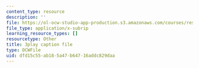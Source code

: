 ```yaml
---
content_type: resource
description: ''
file: https://ol-ocw-studio-app-production.s3.amazonaws.com/courses/res-18-009-learn-differential-equations-up-close-with-gilbert-strang-and-cleve-moler-fall-2015/dfd15c55ab185a47b64716addc829daa_mKYlNJhK_2o.vtt
file_type: application/x-subrip
learning_resource_types: []
resourcetype: Other
title: 3play caption file
type: OCWFile
uid: dfd15c55-ab18-5a47-b647-16addc829daa
---
```

